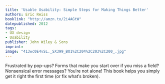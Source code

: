 ```yaml
---
title: 'Usable Usability: Simple Steps for Making Things Better'
authors: Eric Reiss
booklink: "http://amzn.to/2i4AGtW"
datepublished: 2012
tags:
- UX design
- Usability
publisher: John Wiley & Sons
imprint:
image: "413wc0E4vSL._SX399_BO1%2C204%2C203%2C200_.jpg"
---
```


Frustrated by pop–ups? Forms that make you start over if you miss a field? Nonsensical error messages? You′re not alone! This book helps you simply get it right the first time (or fix what′s broken).
